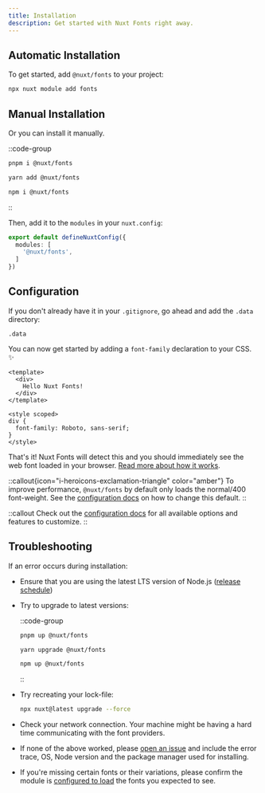 ```yaml
---
title: Installation
description: Get started with Nuxt Fonts right away.
---
```


## Automatic Installation

To get started, add `@nuxt/fonts` to your project:

```bash
npx nuxt module add fonts
```

## Manual Installation

Or you can install it manually.

::code-group
  ```bash [pnpm]
  pnpm i @nuxt/fonts
  ```
  ```bash [yarn]
  yarn add @nuxt/fonts
  ````
  ```bash [npm]
  npm i @nuxt/fonts
  ```
::

Then, add it to the `modules` in your `nuxt.config`:

```ts [nuxt.config.ts]
export default defineNuxtConfig({
  modules: [
    '@nuxt/fonts',
  ]
})
```

## Configuration

If you don't already have it in your `.gitignore`, go ahead and add the `.data` directory:

```ignore [.gitignore]
.data
```

You can now get started by adding a `font-family` declaration to your CSS. ✨

```vue
<template>
  <div>
    Hello Nuxt Fonts!
  </div>
</template>

<style scoped>
div {
  font-family: Roboto, sans-serif;
}
</style>
```

That's it! Nuxt Fonts will detect this and you should immediately see the web font loaded in your browser. [Read more about how it works](/advanced#how-it-works).

::callout{icon="i-heroicons-exclamation-triangle" color="amber"}
To improve performance, `@nuxt/fonts` by default only loads the normal/400 font-weight. See the [configuration docs](/get-started/configuration#styles) on how to change this default.
::

::callout
Check out the [configuration docs](/get-started/configuration) for all available options and features to customize.
::

## Troubleshooting

If an error occurs during installation:

- Ensure that you are using the latest LTS version of Node.js ([release schedule](https://github.com/nodejs/release#release-schedule))

- Try to upgrade to latest versions:

  ::code-group
    ```bash [pnpm]
    pnpm up @nuxt/fonts
    ```

    ```bash [yarn]
    yarn upgrade @nuxt/fonts
    ```

    ```bash [npm]
    npm up @nuxt/fonts
    ```
  ::

- Try recreating your lock-file:

  ```bash
  npx nuxt@latest upgrade --force
  ```

- Check your network connection. Your machine might be having a hard time communicating with the font providers.

- If none of the above worked, please [open an issue](https://github.com/nuxt/fonts/issues) and include the error trace, OS, Node version and the package manager used for installing.

- If you're missing certain fonts or their variations, please confirm the module is [configured to load](/get-started/configuration#styles) the fonts you expected to see.
